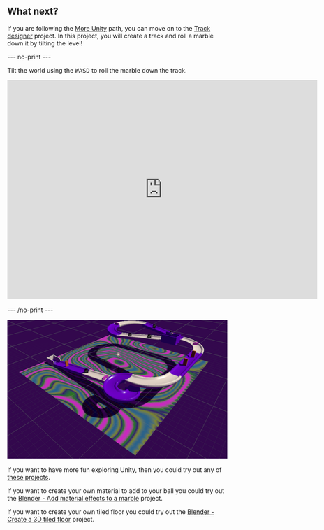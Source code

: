 ## What next?

If you are following the [More Unity](https://projects.raspberrypi.org/en/raspberrypi/more-unity) path, you can move on to the [Track designer](https://projects.raspberrypi.org/en/projects/track-designer) project. In this project, you will create a track and roll a marble down it by tilting the level!

--- no-print ---

Tilt the world using the <kbd>WASD</kbd> to roll the marble down the track.

<iframe allowtransparency="true" width="710" height="500" src="https://raspberrypilearning.github.io/unity-webgl/TrackDesigner/" frameborder="0" scrolling = "no"> </iframe>

--- /no-print ---

![Example project for Track Designer](images/track-designer.png)

If you want to have more fun exploring Unity, then you could try out any of [these projects](https://projects.raspberrypi.org/en/projects?software%5B%5D=unity).

If you want to create your own material to add to your ball you could try out the [Blender - Add material effects to a marble](https://projects.raspberrypi.org/en/projects/blender-marble) project. 

If you want to create your own tiled floor you could try out the [Blender - Create a 3D tiled floor](https://projects.raspberrypi.org/en/projects/blender-tiled-floor) project. 
